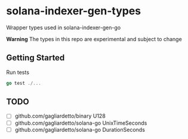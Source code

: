 # solana-indexer-gen-types
Wrapper types used in solana-indexer-gen-go

**Warning** The types in this repo are experimental and subject to change

## Getting Started
Run tests 
```go
go test ./...
```

## TODO
- [ ] github.com/gagliardetto/binary U128
- [ ] github.com/gagliardetto/solana-go UnixTimeSeconds
- [ ] github.com/gagliardetto/solana-go DurationSeconds